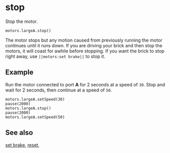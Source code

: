 # stop

Stop the motor.

```sig
motors.largeA.stop()
```

The motor stops but any motion caused from previously running the motor continues until it runs down. If you are driving your brick and then stop the motors, it will coast for awhile before stopping. If you want the brick to stop right away, use ``||motors:set brake||`` to stop it.

## Example

Run the motor connected to port **A** for 2 seconds at a speed of `30`. Stop and wait for 2 seconds, then continue at a speed of `50`.

```blocks
motors.largeA.setSpeed(30)
pause(2000)
motors.largeA.stop()
pause(2000)
motors.largeA.setSpeed(50)
```

## See also

[set brake](/reference/motors/motor/set-brake), [reset](/reference/motors/motor/reset),